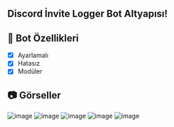 ## Discord İnvite Logger Bot Altyapısı!

## 📑 Bot Özellikleri

- [x] Ayarlamalı
- [x] Hatasız
- [x] Modüler

## 📷 Görseller
![image](https://media.discordapp.net/attachments/1100516959126294629/1104510607971061790/image.png)
![image](https://media.discordapp.net/attachments/1100516959126294629/1104510725533221034/image.png)
![image](https://media.discordapp.net/attachments/1100516959126294629/1104510776703733840/image.png)
![image](https://media.discordapp.net/attachments/1100516959126294629/1104514990293143712/image.png)
![image](https://media.discordapp.net/attachments/1100516959126294629/1104718553803935764/image.png)
